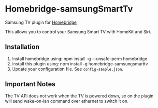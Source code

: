 # Homebridge-samsungSmartTv

Samsung TV plugin for [Homebridge](https://github.com/nfarina/homebridge)

This allows you to control your Samsung Smart TV with HomeKit and Siri.

## Installation
1. Install homebridge using: npm install -g --unsafe-perm homebridge
2. Install this plugin using: npm install -g homebridge-samsungsmarttv
3. Update your configuration file. See `config-sample.json`.

## Important Notes
The TV API does not work when the TV is powered down, so on the plugin will send wake-on-lan command over ethernet to switch it on.
